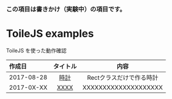 ### この項目は書きかけ（実験中）の項目です。

# ToileJS examples
ToileJS を使った動作確認

|作成日|タイトル|内容|
|:--|:--:|:--:|
|2017-08-28|[時計](../examples/html/20170828.html)|Rectクラスだけで作る時計|
|2017-0X-XX|[XXXX](http://xxx)|XXXXXXXXXXXXXXXXXXXX|
